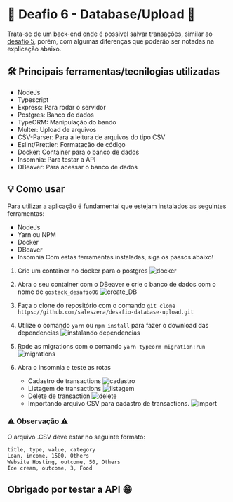 # 🚀️ Deafio 6 - Database/Upload 🚀️

Trata-se de um back-end onde é possivel salvar transações, similar ao [desafio 5](https://github.com/saleszera/fundamentos-node), porém, com algumas diferenças que poderão ser notadas na explicação abaixo.

## 🛠️ Principais ferramentas/tecnilogias utilizadas
- NodeJs
- Typescript
- Express: Para rodar o servidor
- Postgres: Banco de dados
- TypeORM: Manipulação do bando
- Multer: Upload de arquivos
- CSV-Parser: Para a leitura de arquivos do tipo CSV
- Eslint/Prettier: Formatação de código
- Docker: Container para o banco de dados
- Insomnia: Para testar a API
- DBeaver: Para acessar o banco de dados


## 💡️ Como usar
Para utilizar a aplicação é fundamental que estejam instalados as seguintes ferramentas:
- NodeJs
- Yarn ou NPM
- Docker
- DBeaver
- Insomnia
Com estas ferramentas instaladas, siga os passos abaixo!

1. Crie um container no docker para o postgres
![docker](https://media.giphy.com/media/mfywAOZXm1558QQwfv/giphy.gif)
2. Abra o seu container com o DBeaver e crie o banco de dados com o nome de `gostack_desafio06`
![create_DB](https://media.giphy.com/media/MZyhmLL8QAVhcWNX2L/giphy.gif)
3. Faça o clone do repositório com o comando `git clone https://github.com/saleszera/desafio-database-upload.git`

4. Utilize o comando `yarn` ou `npm install` para fazer o download das dependencias
![instalando dependencias](https://media.giphy.com/media/StTAe8COE7wGiskUAt/giphy.gif)
5. Rode as migrations com o comando `yarn typeorm migration:run`
![migrations](https://media.giphy.com/media/2N5XCE94ySiWrZIGAB/giphy.gif)
6. Abra o insomnia e teste as rotas
   - Cadastro de transactions
![cadastro](https://media.giphy.com/media/mZ6FR182XBlfDZVH98/giphy.gif)
   - Listagem de transactions
![listagem](https://media.giphy.com/media/2yTYm9U77Vvtv6a0zA/giphy.gif)
   - Delete de transaction
![delete](https://media.giphy.com/media/keTbnknKVE0cPanj60/giphy.gif)
   - Importando arquivo CSV para cadastro de transactions.
![import](https://media.giphy.com/media/YgT725lJGwdJxJYYBG/giphy.gif)

### ⚠️ Observação ⚠️
O arquivo .CSV deve estar no seguinte formato:
   ```plain-text
   title, type, value, category
   Loan, income, 1500, Others
   Website Hosting, outcome, 50, Others
   Ice cream, outcome, 3, Food
   ```
## Obrigado por testar a API 😁️
